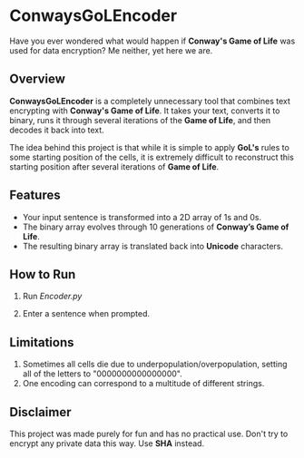 # ConwaysGoLEncoder

Have you ever wondered what would happen if **Conway's Game of Life** was used for data encryption? Me neither, yet here we are.

## Overview

**ConwaysGoLEncoder** is a completely unnecessary tool that combines text encrypting with **Conway's Game of Life**. It takes your text, converts it to binary, runs it through several iterations of the **Game of Life**, and then decodes it back into text.

The idea behind this project is that while it is simple to apply **GoL's** rules to some starting position of the cells, it is extremely difficult to reconstruct this starting position after several iterations of **Game of Life**.

## Features

- Your input sentence is transformed into a 2D array of 1s and 0s.
- The binary array evolves through 10 generations of **Conway’s Game of Life**.
- The resulting binary array is translated back into **Unicode** characters.

## How to Run

1. Run _Encoder.py_

2. Enter a sentence when prompted.

## Limitations

1. Sometimes all cells die due to underpopulation/overpopulation, setting all of the letters to "0000000000000000".
2. One encoding can correspond to a multitude of different strings.

## Disclaimer

This project was made purely for fun and has no practical use. Don't try to encrypt any private data this way. Use **SHA** instead.

